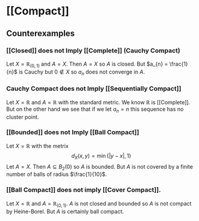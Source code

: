 # [[Compact]]

## Counterexamples

### [[Closed]] does not Imply [[Complete]] (Cauchy Compact)

Let $X = \mathbb{R}_{(0,1)}$ and $A = X$. Then $A = X$ so $A$ is closed. But $a_{n} = \frac{1}{n}$ is Cauchy but $0 \notin X$ so $a_{n}$ does not converge in $A$.

### Cauchy Compact does not Imply [[Sequentially Compact]]

Let $X = \mathbb{R}$ and $A = \mathbb{R}$ with the standard metric. We know $\mathbb{R}$ is [[Complete]]. But on the other hand we see that if we let $a_{n}= n$ this sequence has no cluster point.

### [[Bounded]] does not Imply [[Ball Compact]]

Let $X = \mathbb{R}$ with the metrix
$$
d_{X}(x,y) = \min \left\{ |y-x| ,1\right\} 
$$
Let $A = X$. Then $A \subseteq B_{2}(0)$ so $A$ is bounded. But $A$ is not covered by a finite number of balls of radius $\frac{1}{10}$.

### [[Ball Compact]] does not imply [[Cover Compact]].

Let $X = \mathbb{R}$ and $A = \mathbb{R}_{(0,1)}$. $A$ is not closed and bounded so $A$ is not compact by Heine-Borel. But $A$ is certainly ball compact.